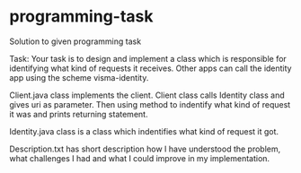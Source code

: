 # programming-task
Solution to given programming task

Task:
Your task is to design and implement a class which is responsible for identifying what kind of requests it receives. Other apps can call the identity app using the scheme visma-identity.

Client.java class implements the client.
Client class calls Identity class and gives uri as parameter.
Then using method to indentify what kind of request it was and prints returning statement.

Identity.java class is a class which indentifies what kind of request it got.

Description.txt has short description how I have understood the problem, what challenges I had and what I could improve in my implementation.
